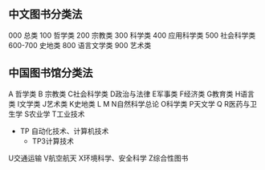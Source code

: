 ## 中文图书分类法

000 总类
100 哲学类
200 宗教类
300 科学类
400 应用科学类
500 社会科学类
600-700 史地类
800 语言文学类
900 艺术类

## 中国图书馆分类法

A 哲学类
B 宗教类
C社会科学类
D政治与法律
E军事类
F经济类
G教育类
H语言类
I文学类
J艺术类
K史地类
L
M
N自然科学总论
O科学类
P天文学
Q
R医药与卫生学
S农业学
T工业技术

- TP 自动化技术、计算机技术
	- TP3计算技术

U交通运输
V航空航天
X环境科学、安全科学
Z综合性图书